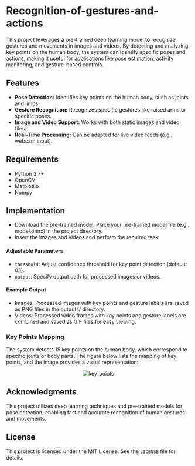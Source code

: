 # Recognition-of-gestures-and-actions

This project leverages a pre-trained deep learning model to recognize gestures and movements in images and videos. By detecting and analyzing key points on the human body, the system can identify specific poses and actions, making it useful for applications like pose estimation, activity monitoring, and gesture-based controls. 

## Features

- **Pose Detection:** Identifies key points on the human body, such as joints and limbs.
- **Gesture Recognition:** Recognizes specific gestures like raised arms or specific poses.
- **Image and Video Support:** Works with both static images and video files.
- **Real-Time Processing:** Can be adapted for live video feeds (e.g., webcam input).

## Requirements

- Python 3.7+
- OpenCV
- Matplotlib
- Numpy 

## Implementation

- Download the pre-trained model: Place your pre-trained model file (e.g., model.onnx) in the project directory.
- Insert the images and videos and perform the required task
#### Adjustable Parameters
- `threshold`: Adjust confidence threshold for key point detection (default: 0.1).
- `output`: Specify output path for processed images or videos.
#### Example Output
- Images: Processed images with key points and gesture labels are saved as PNG files in the outputs/ directory.
- Videos: Processed video frames with key points and gesture labels are combined and saved as GIF files for easy viewing.

### Key Points Mapping

The system detects 15 key points on the human body, which correspond to specific joints or body parts. The figure below lists the mapping of key points, and the image provides a visual representation:
  
<p align="center">
  <img src="https://github.com/user-attachments/assets/88952e72-ef46-4e09-8ba5-1ba1a2117e04" alt="key_points" />
</p>

## Acknowledgments

This project utilizes deep learning techniques and pre-trained models for pose detection, enabling fast and accurate recognition of human gestures and movements.

## License

This project is licensed under the MIT License. See the `LICENSE` file for details.

